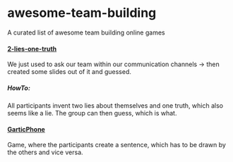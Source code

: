 # awesome-team-building

A curated list of awesome team building online games

#### [2-lies-one-truth]()

We just used to ask our team within our communication channels -> then created some slides out of it and guessed.

##### HowTo:

All participants invent two lies about themselves and one truth, which also seems like a lie. The group can then guess, which is what.

#### [GarticPhone](https://garticphone.com/de)

Game, where the participants create a sentence, which has to be drawn by the others and vice versa.
